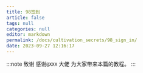 ```yaml
---
title: 98签到
article: false
tags: null
categories: null
editor: markdown
permalink: /docs/cultivation_secrets/98_sign_in/
date: 2023-09-27 12:16:17
---
```

:::note 致谢
感谢`@XXX` 大佬 为大家带来本篇的教程。
:::